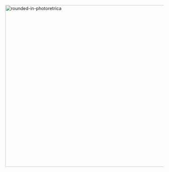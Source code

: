[<img width="1712" height="515" alt="rounded-in-photoretrica" src="https://github.com/user-attachments/assets/151b49c5-b42c-46ba-b3a4-04fbf9f9a70f"/>](https://github.com/yeonggyu1110)
